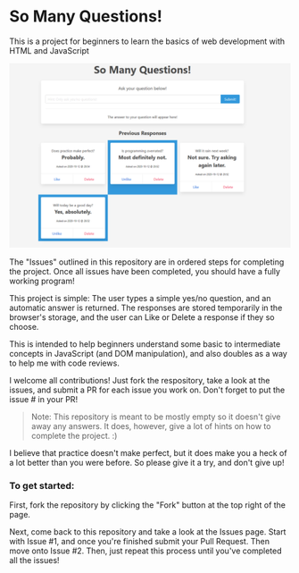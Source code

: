 # So Many Questions!

This is a project for beginners to learn the basics of web development with HTML and JavaScript

![So Many Questions!](/demo.png?raw=true)

The "Issues" outlined in this repository are in ordered steps for completing the project.  Once all issues have been completed, you should have a fully working program!

This project is simple:  The user types a simple yes/no question, and an automatic answer is returned.  The responses are stored temporarily in the browser's storage, and the user can Like or Delete a response if they so choose.

This is intended to help beginners understand some basic to intermediate concepts in JavaScript (and DOM manipulation), and also doubles as a way to help me with code reviews.

I welcome all contributions! Just fork the respository, take a look at the issues, and submit a PR for each issue you work on.  Don't forget to put the issue # in your PR!


> Note: This repository is meant to be mostly empty so it doesn't give away any answers.  It does, however, give a lot of hints on how to complete the project. :)


I believe that practice doesn't make perfect, but it does make you a heck of a lot better than you were before. So please give it a try, and don't give up!

### To get started:

First, fork the repository by clicking the "Fork" button at the top right of the page.

Next, come back to this repository and take a look at the Issues page.  Start with Issue #1, and once you're finished submit your Pull Request.  Then move onto Issue #2.  Then, just repeat this process until you've completed all the issues!
